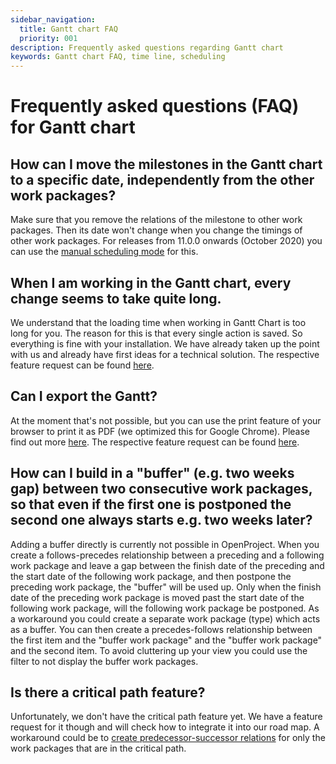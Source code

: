 ```yaml
---
sidebar_navigation:
  title: Gantt chart FAQ
  priority: 001
description: Frequently asked questions regarding Gantt chart
keywords: Gantt chart FAQ, time line, scheduling
---
```


# Frequently asked questions (FAQ) for Gantt chart

## How can I move the milestones in the Gantt chart to a specific date, independently from the other work packages?

Make sure that you remove the relations of the milestone to other work packages. Then its date won't change when you change the timings of other work packages. For releases from 11.0.0 onwards (October 2020) you can use the [manual scheduling mode](../scheduling) for this.

## When I am working in the Gantt chart, every change seems to take quite long. 

We understand that the loading time when working in Gantt Chart is too long for you. The reason for this is that every single action is saved. So everything is fine with your installation. We have already taken up the point with us and already have first ideas for a technical solution. The respective feature request can be found [here](https://community.openproject.org/wp/34176). 

## Can I export the Gantt?

At the moment that's not possible, but you can use the print feature of your browser to print it as PDF (we optimized this for Google Chrome). Please find out more [here](../#how-to-print-a-gantt-chart). 
The respective feature request can be found [here](https://community.openproject.org/wp/15444).

## How can I build in a "buffer" (e.g. two weeks gap) between two consecutive work packages, so that even if the first one is postponed the second one always starts e.g. two weeks later?

Adding a buffer directly is currently not possible in OpenProject. When you create a follows-precedes relationship between a preceding and a following work package and leave a gap between the finish date of the preceding and the start date of the following work package, and then postpone the preceding work package, the "buffer" will be used up. Only when the finish date of the preceding work package is moved past the start date of the following work package, will the following work package be postponed.
As a workaround you could create a separate work package (type) which acts as a buffer. You can then create a precedes-follows relationship between the first item and the "buffer work package" and the "buffer work package" and the second item. To avoid cluttering up your view you could use the filter to not display the buffer work packages.

## Is there a critical path feature?

Unfortunately, we don't have the critical path feature yet. We have a feature request for it though and will check how to integrate it into our road map. A workaround could be to [create predecessor-successor relations](../../work-packages/work-package-relations-hierarchies/#work-package-relations) for only the work packages that are in the critical path. 

